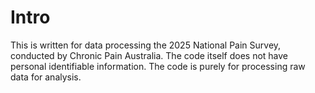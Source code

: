 # Intro
This is written for data processing the 2025 National Pain Survey, conducted by Chronic Pain Australia. 
The code itself does not have personal identifiable information. 
The code is purely for processing raw data for analysis. 
